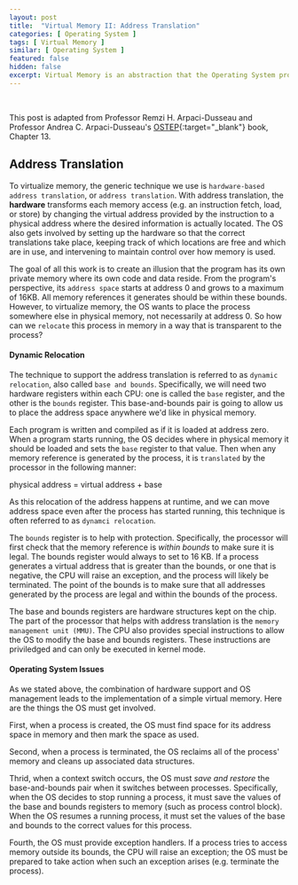 ```yaml
---
layout: post
title:  "Virtual Memory II: Address Translation"
categories: [ Operating System ]
tags: [ Virtual Memory ]
similar: [ Operating System ]
featured: false
hidden: false
excerpt: Virtual Memory is an abstraction that the Operating System provides for managing memory. Virtual Memory enables a program to execute with less physical memory than it needs.
---
```


<br />

This post is adapted from Professor Remzi H. Arpaci-Dusseau and  Professor Andrea C. Arpaci-Dusseau's [OSTEP](http://pages.cs.wisc.edu/~remzi/OSTEP/){:target="_blank"} book, Chapter 13.

## Address Translation

To virtualize memory, the generic technique we use is `hardware-based address translation`, or `address translation`. With address translation, the **hardware** transforms each memory access (e.g. an instruction fetch, load, or store) by changing the virtual address provided by the instruction to a physical address where the desired information is actually located. The OS also gets involved by setting up the hardware so that the correct translations take place, keeping track of which locations are free and which are in use, and intervening to maintain control over how memory is used. 

The goal of all this work is to create an illusion that the program has its own private memory where its own code and data reside. From the program's perspective, its `address space` starts at address 0 and grows to a maximum of 16KB. All memory references it generates should be within these bounds. However, to virtualize memory, the OS wants to place the process somewhere else in physical memory, not necessarily at address 0. So how can we `relocate` this process in memory in a way that is transparent to the process?

#### Dynamic Relocation

The technique to support the address translation is referred to as `dynamic relocation`, also called `base and bounds`. Specifically, we will need two hardware registers within each CPU: one is called the `base` register, and the other is the `bounds` register. This base-and-bounds pair is going to allow us to place the address space anywhere we'd like in physical memory.

Each program is written and compiled as if it is loaded at address zero. When a program starts running, the OS decides where in physical memory it should be loaded and sets the `base` register to that value. Then when any memory reference is generated by the process, it is `translated` by the processor in the following manner:

physical address = virtual address + base

As this relocation of the address happens at runtime, and we can move address space even after the process has started running, this technique is often referred to as `dynamci relocation`.

The `bounds` register is to help with protection.  Specifically, the processor will first check that the memory reference is *within bounds* to make sure it is legal. The bounds register would always to set to 16 KB. If a process generates a virtual address that is greater than the bounds, or one that is negative, the CPU will raise an exception, and the process will likely be terminated. The point of the bounds is to make sure that all addresses generated by the process are legal and within the bounds of the process.

The base and bounds registers are hardware structures kept on the chip. The part of the processor that helps with address translation is the `memory management unit (MMU)`. The CPU also provides special instructions to allow the OS to modify the base and bounds registers. These instructions are priviledged and can only be executed in kernel mode. 

#### Operating System Issues

As we stated above, the combination of hardware support and OS management leads to the implementation of a simple virtual memory. Here are the things the OS must get involved.

First, when a process is created, the OS must find space for its address space in memory and then mark the space as used. 

Second, when a process is terminated, the OS reclaims all of the process' memory and cleans up associated data structures. 

Thrid, when a context switch occurs, the OS must *save and restore* the base-and-bounds pair when it switches between processes. Specifically, when the OS decides to stop running a process, it must save the values of the base and bounds registers to memory (such as process control block). When the OS resumes a running process, it must set the values of the base and bounds to the correct values for this process.

Fourth, the OS must provide exception handlers. If a process tries to access memory outside its bounds, the CPU will raise an exception; the OS must be prepared to take action when such an exception arises (e.g. terminate the process).

















